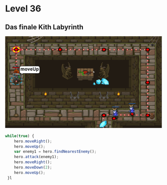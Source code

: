 #  Level 36
## Das finale Kith Labyrinth
![Alt text](38.png)
```js
while(true) {
    hero.moveRight();
    hero.moveUp();
    var enemy1 = hero.findNearestEnemy();
    hero.attack(enemy1);
    hero.moveRight();
    hero.moveDown(2);
    hero.moveUp();
 }l 

